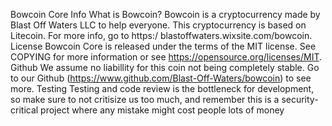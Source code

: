 Bowcoin Core Info 
What is Bowcoin? 
Bowcoin is a cryptocurrency made by Blast Off Waters LLC to help everyone. This cryptocurrency is based on Litecoin. For more info, go to https:/
blastoffwaters.wixsite.com/bowcoin. 
License 
Bowcoin Core is released under the terms of the MIT license. See COPYING for more information or see https://opensource.org/licenses/MIT. 
Github 
We assume no liabillity for this coin not being completely stable. Go to our Github (https://www.github.com/Blast-Off-Waters/bowcoin) to see
more. 
Testing 
Testing and code review is the bottleneck for development, so make sure to not critisize us too much, and remember this is a security-critical
project where any mistake might cost people lots of money
